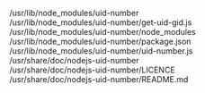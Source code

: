 /usr/lib/node\_modules/uid-number  
/usr/lib/node\_modules/uid-number/get-uid-gid.js  
/usr/lib/node\_modules/uid-number/node\_modules  
/usr/lib/node\_modules/uid-number/package.json  
/usr/lib/node\_modules/uid-number/uid-number.js  
/usr/share/doc/nodejs-uid-number  
/usr/share/doc/nodejs-uid-number/LICENCE  
/usr/share/doc/nodejs-uid-number/README.md  
